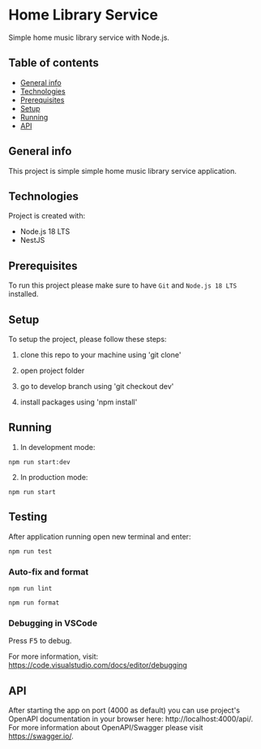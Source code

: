 # Home Library Service

Simple home music library service with Node.js.

## Table of contents

- [General info](#general-info)
- [Technologies](#technologies)
- [Prerequisites](#prerequisites)
- [Setup](#setup)
- [Running](#running)
- [API](#api)

## General info

This project is simple simple home music library service application.

## Technologies

Project is created with:

- Node.js 18 LTS
- NestJS

## Prerequisites

To run this project please make sure to have `Git` and `Node.js 18 LTS` installed.

## Setup

To setup the project, please follow these steps:

1. clone this repo to your machine using 'git clone'

2. open project folder

3. go to develop branch using 'git checkout dev'

4. install packages using 'npm install'

## Running

1. In development mode:

```
npm run start:dev
```

2. In production mode:

```
npm run start
```

## Testing

After application running open new terminal and enter:

```
npm run test
```

### Auto-fix and format

```
npm run lint
```

```
npm run format
```

### Debugging in VSCode

Press <kbd>F5</kbd> to debug.

For more information, visit: https://code.visualstudio.com/docs/editor/debugging

## API

After starting the app on port (4000 as default) you can use project's OpenAPI documentation in your browser here: http://localhost:4000/api/.
For more information about OpenAPI/Swagger please visit https://swagger.io/.
